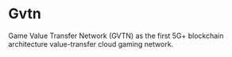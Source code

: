 # Gvtn

Game Value Transfer Network (GVTN) as the first 5G+ blockchain architecture value-transfer cloud gaming network. 
